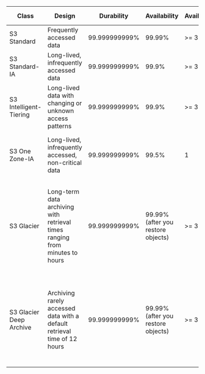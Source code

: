 |Class|Design|Durability|Availability|Availability|Duration|Billable Size|Considerations|
|---|---|---|---|---|---|---|---|
|S3 Standard|Frequently accessed data|99.999999999%|99.99%|>= 3|None|None|None|
|S3 Standard-IA|Long-lived, infrequently accessed data|99.999999999%|99.9%|>= 3|30 days|128 KB|Per GB retrieval fees apply.|
|S3 Intelligent-Tiering|Long-lived data with changing or unknown access patterns|99.999999999%|99.9%|>= 3|30 days|None|Monitoring and automation fees per object apply. No retrieval fees.|
|S3 One Zone-IA|Long-lived, infrequently accessed, non-critical data|99.999999999%|99.5%|1|30 days|128 KB|Per GB retrieval fees apply. Not resilient to the loss of the Availability Zone.|
|S3 Glacier|Long-term data archiving with retrieval times ranging from minutes to hours|99.999999999%|99.99% (after you restore objects)|>= 3|90 days|40 KB|Per GB retrieval fees apply. You must first restore archived objects before you can access them. For information, see Restoring an archived object.|
|S3 Glacier Deep Archive|Archiving rarely accessed data with a default retrieval time of 12 hours|99.999999999%|99.99% (after you restore objects)|>= 3|180 days|40 KB|Per GB retrieval fees apply. You must first restore archived objects before you can access them. For information, see Restoring an archived object.|
